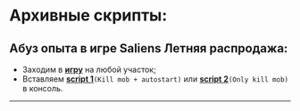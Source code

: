 # Архивные скрипты:

## Абуз опыта в игре Saliens Летняя распродажа:
- Заходим в **[игру](https://steamcommunity.com/saliengame/play/)** на любой участок;
- Вставляем **[script 1](https://github.com/donvardix/steam/blob/master/steam_scrips/salien_game%231.js)**`(Kill mob + autostart)` или **[script 2](https://github.com/donvardix/steam/blob/master/steam_scrips/salien_game%232.js)**`(Only kill mob)` в консоль.
---
